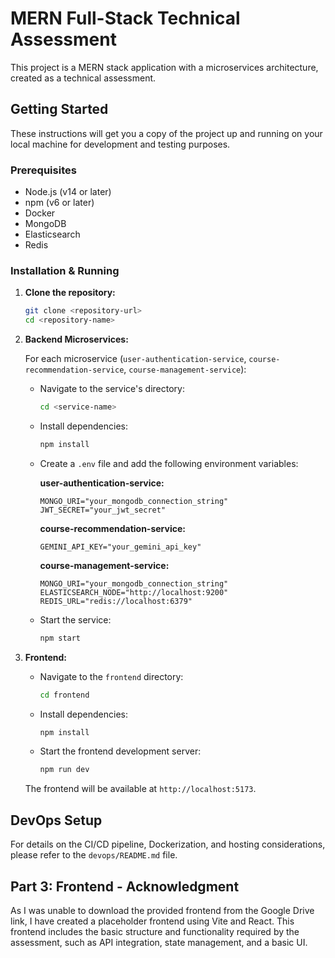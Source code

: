 
# MERN Full-Stack Technical Assessment

This project is a MERN stack application with a microservices architecture, created as a technical assessment.

## Getting Started

These instructions will get you a copy of the project up and running on your local machine for development and testing purposes.

### Prerequisites

- Node.js (v14 or later)
- npm (v6 or later)
- Docker
- MongoDB
- Elasticsearch
- Redis

### Installation & Running

1.  **Clone the repository:**

    ```bash
    git clone <repository-url>
    cd <repository-name>
    ```

2.  **Backend Microservices:**

    For each microservice (`user-authentication-service`, `course-recommendation-service`, `course-management-service`):

    -   Navigate to the service's directory:

        ```bash
        cd <service-name>
        ```

    -   Install dependencies:

        ```bash
        npm install
        ```

    -   Create a `.env` file and add the following environment variables:

        **user-authentication-service:**

        ```
        MONGO_URI="your_mongodb_connection_string"
        JWT_SECRET="your_jwt_secret"
        ```

        **course-recommendation-service:**

        ```
        GEMINI_API_KEY="your_gemini_api_key"
        ```

        **course-management-service:**

        ```
        MONGO_URI="your_mongodb_connection_string"
        ELASTICSEARCH_NODE="http://localhost:9200"
        REDIS_URL="redis://localhost:6379"
        ```

    -   Start the service:

        ```bash
        npm start
        ```

3.  **Frontend:**

    -   Navigate to the `frontend` directory:

        ```bash
        cd frontend
        ```

    -   Install dependencies:

        ```bash
        npm install
        ```

    -   Start the frontend development server:

        ```bash
        npm run dev
        ```

    The frontend will be available at `http://localhost:5173`.

## DevOps Setup

For details on the CI/CD pipeline, Dockerization, and hosting considerations, please refer to the `devops/README.md` file.

## Part 3: Frontend - Acknowledgment

As I was unable to download the provided frontend from the Google Drive link, I have created a placeholder frontend using Vite and React. This frontend includes the basic structure and functionality required by the assessment, such as API integration, state management, and a basic UI.
